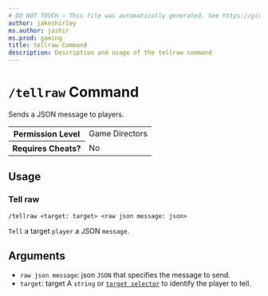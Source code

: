 ```yaml
---
# DO NOT TOUCH — This file was automatically generated. See https://github.com/mojang/minecraftapidocsgenerator to modify descriptions, examples, etc.
author: jakeshirley
ms.author: jashir
ms.prod: gaming
title: tellraw Command
description: Description and usage of the tellraw command
---
```

# `/tellraw` Command
Sends a JSON message to players.

<table>
  <tr>
    <th>Permission Level</th>
    <td>Game Directors</td>
  </tr>
  <tr>
    <th>Requires Cheats?</th>
    <td>No</td>
  </tr>
</table>

## Usage
### Tell raw
`/tellraw <target: target> <raw json message: json>`

`Tell` a target `player` a JSON `message`.

## Arguments
- `raw json message`: json
`JSON` that specifies the message to send.
- `target`: target
A `string` or [`target selector`](https://learn.microsoft.com/minecraft/creator/documents/commandsintroduction#target-selectors) to identify the player to tell.
